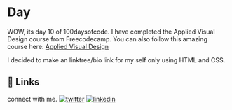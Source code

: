 # Day 

WOW, its day 10 of 100daysofcode. I have completed the Applied Visual Design course from Freecodecamp.
You can also follow this amazing course here: [Applied Visual Design](https://www.freecodecamp.org/learn/responsive-web-design/#applied-visual-design) 

I decided to make an linktree/bio link for my self only using HTML and CSS.
## 🔗 Links

connect with me.
[![twitter](https://img.shields.io/badge/twitter-1DA1F2?style=for-the-badge&logo=twitter&logoColor=white)](https://twitter.com/hackanuj)
[![linkedin](https://img.shields.io/badge/linkedin-0A66C2?style=for-the-badge&logo=linkedin&logoColor=white)](https://www.linkedin.com/in/hackanuj/)


  